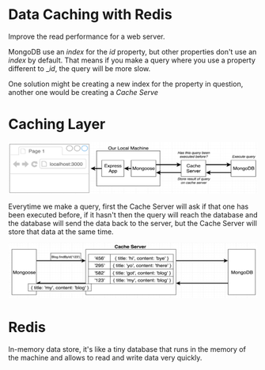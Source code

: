 # Data Caching with Redis

Improve the read performance for a web server.

MongoDB use an _index_ for the _id_ property, but other properties don't use an _index_ by default. That means if you make a query where you use a property different to \__id_, the query will be more slow.

One solution might be creating a new index for the property in question, another one would be creating a _Cache Serve_

# Caching Layer

![](./images/data_caching_with_redis/caching%20layer1.PNG)

Everytime we make a query, first the Cache Server will ask if that one has been executed before, if it hasn't then the query will reach the database and the database will send the data back to the server, but the Cache Server will store that data at the same time.

![](./images/data_caching_with_redis/cache%20server1.PNG)

# Redis

In-memory data store, it's like a tiny database that runs in the memory of the machine and allows to read and write data very quickly.
